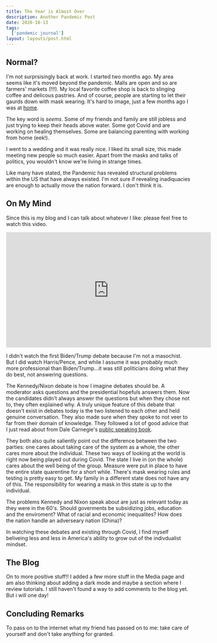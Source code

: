 ```yaml
---
title: The Year is Almost Over
description: Another Pandemic Post
date: 2020-10-13
tags:
  ['pandemic journal']
layout: layouts/post.html
---
```


## Normal?

I'm not surprsisingly back at work. I started two months ago. My area seems like it's moved beyond the pandemic. Malls are open and so are farmers' markets (!!!). My local favorite coffee shop is back to slinging coffee and delicous pastries. And of course, people are starting to let their gaurds down with mask wearing. It's hard to image, just a few months ago I was at [home](https://smolnotes.netlify.app/posts/2020-04-30-reading/).

The key word is *seems*. Some of my friends and family are still jobless and just trying to keep their heads above water. Some got Covid and are working on healing themselves. Some are balancing parenting with working from home (eek!). 

I went to a wedding and it was really nice. I liked its small size, this made meeting new people so much easier. Apart from the masks and talks of politics, you wouldn't know we're living in strange times. 

Like many have stated, the Pandemic has revealed structural problems within the US that have always existed. I'm not sure if revealing inadiquacies are enough to actually move the nation forward. I don't think it is.

## On My Mind

Since this is my blog and I can talk about whatever I like: please feel free to watch this video.

<iframe width="560" height="315" src="https://www.youtube.com/embed/AYP8-oxq8ig" frameborder="0" allow="accelerometer; autoplay; clipboard-write; encrypted-media; gyroscope; picture-in-picture" allowfullscreen></iframe>

I didn't watch the first Biden/Trump debate because I'm not a masochist. But I did watch Harris/Pence, and while I assume it was probably much more professional than Biden/Trump...it was still politicians doing what they do best, not answering questions.

The Kennedy/Nixon debate is how I imagine debates should be. A moderator asks questions and the presidential hopefuls answers them. Now the candidates didn't always answer the questions but when they chose not to, they often explained why. A truly unique feature of this debate that doesn't exist in debates today is the two listened to each other and held genuine conversation. They also made sure when they spoke to not veer to far from their domain of knowledge. They followed a lot of good advice that I just read about from Dale Carnegie's [public speaking book](https://www.google.com/books/edition/The_Quick_and_Easy_Way_to_Effective_Spea/qQaCDwAAQBAJ?hl=en&gbpv=1&printsec=frontcover).

They both also quite saliently point out the difference between the two parties: one cares about taking care of the system as a whole, the other cares more about the individual. These two ways of looking at the world is right now being played out during Covid. The state I live in (on the whole) cares about the well being of the group. Measure were put in place to have the entire state quarentine for a short while. There's mask wearing rules and testing is pretty easy to get. My family in a different state does not have any of this. The responsibility for wearing a mask in this state is up to the individual.

The problems Kennedy and Nixon speak about are just as relevant today as they were in the 60's. Should goverments be subsidizing jobs, education and the enviroment? What of racial and economic inequalites? How does the nation handle an adverseary nation (China)?

In watching these debates and existing through Covid, I find myself beliveing less and less in America's ability to grow out of the indivdualist mindset.

## The Blog

On to more positive stuff!! I added a few more stuff in the Media page and am also thinking about adding a dark mode and maybe a section where I review tutorials. I still haven't found a way to add comments to the blog yet. But i will one day!

## Concluding Remarks

To pass on to the internet what my friend has passed on to me: take care of yourself and don't take anything for granted. 